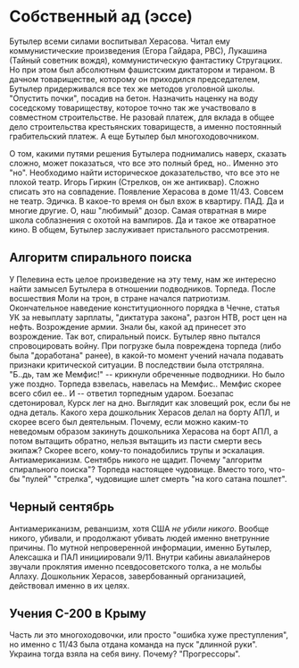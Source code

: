 
# Собственный ад (эссе)

Бутылер всеми силами воспитывал Херасова. Читал ему коммунистические произведения (Егора Гайдара, РВС), Лукашина (Тайный советник вождя),
коммунистическую фантастику Стругацких. Но при этом был абсолютным фашистским диктатором и тираном. В дачном товариществе, которому он
приходился председателем, Бутылер придерживался все тех же методов уголовной школы. "Опустить почки", посадив на бетон. Назначить наценку
на воду соседскому товариществу, которое точно так же участвовало в совместном строительстве. Не разовай платеж, для вклада в общее дело
строительства крестьянских товариществ, а именно постоянный грабительский платеж. А еще Бутылер был многоходовочником.

О том, какими путями решения Бутылера поднимались наверх, сказать сложно, может показаться, что все это полный бред, но.. Именно это "но".
Необходимо найти историческое доказательство, что все это не плохой театр. Игорь Гиркин (Стрелков, он же антиквар). Сложно списать это на
совпадение. Появление Херасова в доме 11/43. Совсем не театр. Эдичка. В какое-то время он был вхож в квартиру. ПАД. Да и многие другие.
О, наш "любимый" дозор. Самая отвратная в мире школа соблазнения с охотой на вампиров. Да и такое же отваратное кино. В общем, Бутылер
заслуживает пристального рассмотрения.


## Алгоритм спирального поиска

У Пелевина есть целое произведение на эту тему, нам же интересно найти замысел Бутылера в отношении подводников.
Торпеда. После восшествия Моли на трон, в стране начался патриотизм. Окончательное наведение конституционного порядка в Чечне, статья УК за
невыплату зарплаты, "диктатура закона", разгон НТВ, рост цен на нефть. Возрождение армии. Знали бы, какой ад принесет это возрождение.
Так вот, спиральный поиск. Бутылер явно пытался спровоцировать войну. При погрузке была повреждена торпеда (либо была "доработана" ранее),
в какой-то момент учений начала подавать признаки критической ситуации. В последствии была отстряляна. "Б..дь, там же Мемфис!" -- крикнули
обреченные подводники. Но было уже поздно. Торпеда взвелась, навелась на Мемфис.. Мемфис скорее всего сбил ее.. И -- ответил торпедным ударом.
Боезапас сдетонировал, Курск лег на дно. Выглядит как зловещий рок, если бы не одна деталь. Какого хера дошкольник Херасов делал на борту АПЛ,
и скорее всего был деятельным.
Почему, если можно каким-то неведомым образом закинуть дошкольника Херасова на борт АПЛ, а потом вытащить обратно, нельзя вытащить из пасти
смерти весь экипаж? Скорее всего, кому-то понадобились трупы и эскалация. Антиамериканизм. Сентябрь никого не щадит.
Почему "алгоритм спирального поиска"? Торпеда настоящее чудовище. Вместо того, что-бы "пулей" "стрелка", чудовищие шлет смерть "на кого сатана
пошлет".


## Черный сентябрь

Антиамериканизм, реваншизм, хотя США _не убили никого_. Вообще никого, убивали, и продолжают убивать людей именно внетрунние причины.
По мутной непроверенной информации, именно Бутылер, Алексашка и ПАЛ инициировали 9/11. Внутри кабины авиалайнеров звучали проклятия именно
псевдосоветского толка, а не мольбы Аллаху. Дошкольник Херасов, завербованный организацией, действовал именно в их целях. 


## Учения С-200 в Крыму

Часть ли это многоходовочки, или просто "ошибка хуже преступления", но именно с 11/43 была отдана команда на пуск "длинной руки". Украина тогда
взяла на себя вину. Почему? "Прогрессоры".

